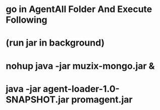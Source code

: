 # go in AgentAll Folder And Execute Following
# (run jar in background)
# nohup java -jar muzix-mongo.jar &
# java -jar agent-loader-1.0-SNAPSHOT.jar promagent.jar <port num>
